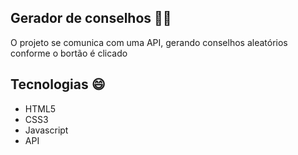 ## Gerador de conselhos 🧑‍🚀
 
 O projeto se comunica com uma API, gerando conselhos aleatórios conforme o bortão é clicado

 ## Tecnologias 😄

 - HTML5
 - CSS3
 - Javascript
 - API